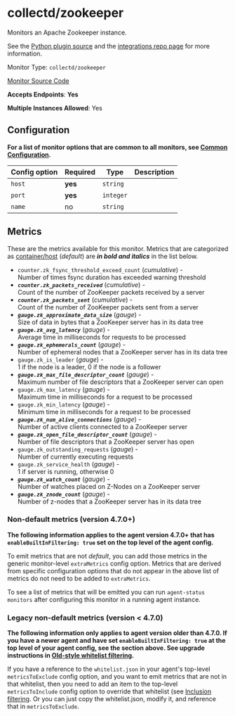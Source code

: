 <!--- GENERATED BY gomplate from scripts/docs/monitor-page.md.tmpl --->

# collectd/zookeeper

Monitors an Apache Zookeeper instance.

See the [Python plugin
source](https://github.com/signalfx/collectd-zookeeper) and the
[integrations repo
page](https://github.com/signalfx/integrations/tree/master/collectd-zookeeper)
for more information.


Monitor Type: `collectd/zookeeper`

[Monitor Source Code](https://github.com/signalfx/signalfx-agent/tree/master/internal/monitors/collectd/zookeeper)

**Accepts Endpoints**: **Yes**

**Multiple Instances Allowed**: Yes

## Configuration

**For a list of monitor options that are common to all monitors, see [Common
Configuration](../monitor-config.md#common-configuration).**


| Config option | Required | Type | Description |
| --- | --- | --- | --- |
| `host` | **yes** | `string` |  |
| `port` | **yes** | `integer` |  |
| `name` | no | `string` |  |


## Metrics

These are the metrics available for this monitor.
Metrics that are categorized as
[container/host](https://docs.signalfx.com/en/latest/admin-guide/usage.html#about-custom-bundled-and-high-resolution-metrics)
(*default*) are ***in bold and italics*** in the list below.


 - `counter.zk_fsync_threshold_exceed_count` (*cumulative*) - <br>    Number of times fsync duration has exceeded warning threshold
 - ***`counter.zk_packets_received`*** (*cumulative*) - <br>    Count of the number of ZooKeeper packets received by a server
 - ***`counter.zk_packets_sent`*** (*cumulative*) - <br>    Count of the number of ZooKeeper packets sent from a server
 - ***`gauge.zk_approximate_data_size`*** (*gauge*) - <br>    Size of data in bytes that a ZooKeeper server has in its data tree
 - ***`gauge.zk_avg_latency`*** (*gauge*) - <br>    Average time in milliseconds for requests to be processed
 - ***`gauge.zk_ephemerals_count`*** (*gauge*) - <br>    Number of ephemeral nodes that a ZooKeeper server has in its data tree
 - `gauge.zk_is_leader` (*gauge*) - <br>    1 if the node is a leader, 0 if the node is a follower
 - ***`gauge.zk_max_file_descriptor_count`*** (*gauge*) - <br>    Maximum number of file descriptors that a ZooKeeper server can open
 - `gauge.zk_max_latency` (*gauge*) - <br>    Maximum time in milliseconds for a request to be processed
 - `gauge.zk_min_latency` (*gauge*) - <br>    Minimum time in milliseconds for a request to be processed
 - ***`gauge.zk_num_alive_connections`*** (*gauge*) - <br>    Number of active clients connected to a ZooKeeper server
 - ***`gauge.zk_open_file_descriptor_count`*** (*gauge*) - <br>    Number of file descriptors that a ZooKeeper server has open
 - `gauge.zk_outstanding_requests` (*gauge*) - <br>    Number of currently executing requests
 - `gauge.zk_service_health` (*gauge*) - <br>    1 if server is running, otherwise 0
 - ***`gauge.zk_watch_count`*** (*gauge*) - <br>    Number of watches placed on Z-Nodes on a ZooKeeper server
 - ***`gauge.zk_znode_count`*** (*gauge*) - <br>    Number of z-nodes that a ZooKeeper server has in its data tree

### Non-default metrics (version 4.7.0+)

**The following information applies to the agent version 4.7.0+ that has
`enableBuiltInFiltering: true` set on the top level of the agent config.**

To emit metrics that are not _default_, you can add those metrics in the
generic monitor-level `extraMetrics` config option.  Metrics that are derived
from specific configuration options that do not appear in the above list of
metrics do not need to be added to `extraMetrics`.

To see a list of metrics that will be emitted you can run `agent-status
monitors` after configuring this monitor in a running agent instance.

### Legacy non-default metrics (version < 4.7.0)

**The following information only applies to agent version older than 4.7.0. If
you have a newer agent and have set `enableBuiltInFiltering: true` at the top
level of your agent config, see the section above. See upgrade instructions in
[Old-style whitelist filtering](../legacy-filtering.md#old-style-whitelist-filtering).**

If you have a reference to the `whitelist.json` in your agent's top-level
`metricsToExclude` config option, and you want to emit metrics that are not in
that whitelist, then you need to add an item to the top-level
`metricsToInclude` config option to override that whitelist (see [Inclusion
filtering](../legacy-filtering.md#inclusion-filtering).  Or you can just
copy the whitelist.json, modify it, and reference that in `metricsToExclude`.



